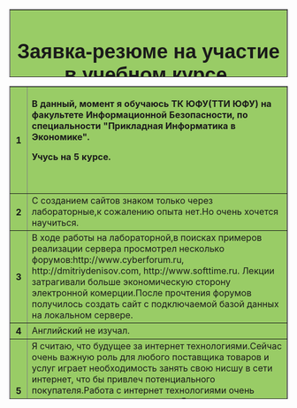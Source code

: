 <!DOCTYPE HTML PUBLIC "-//W3C//DTD HTML 4.01 Transitional//EN" "http://www.w3.org/TR/html4/loose.dtd">
<html>
<head>
<meta http-equiv="Content-Type" content="text/html; charset=iso-8859-1">
<title>Untitled Document</title>
<style type="text/css">
<!--
.style1 {
	font-size: 36px;
	font-family: Arial, Helvetica, sans-serif;
}
-->
</style>
</head>

<body>
<table width="866" height="123" border="1">
  <tr>
    <th width="856" bgcolor="#99CC66" scope="col"><h4 align="center" class="style1">&#1047;&#1072;&#1103;&#1074;&#1082;&#1072;-&#1088;&#1077;&#1079;&#1102;&#1084;&#1077; &#1085;&#1072; &#1091;&#1095;&#1072;&#1089;&#1090;&#1080;&#1077; &#1074; &#1091;&#1095;&#1077;&#1073;&#1085;&#1086;&#1084; &#1082;&#1091;&#1088;&#1089;&#1077;. </h4></th>
  </tr>
</table>
<table width="866" height="566" border="1">
  <tr>
    <th width="21" height="134" bgcolor="#99CC66" scope="col">1</th>
    <th width="829" bordercolor="#F0F0F0" bgcolor="#99CC66" scope="col"><p align="left">&#1042; &#1076;&#1072;&#1085;&#1085;&#1099;&#1081;, &#1084;&#1086;&#1084;&#1077;&#1085;&#1090; &#1103; &#1086;&#1073;&#1091;&#1095;&#1072;&#1102;&#1089;&#1100; &#1058;&#1050; &#1070;&#1060;&#1059;(&#1058;&#1058;&#1048; &#1070;&#1060;&#1059;) &#1085;&#1072; &#1092;&#1072;&#1082;&#1091;&#1083;&#1100;&#1090;&#1077;&#1090;&#1077; &#1048;&#1085;&#1092;&#1086;&#1088;&#1084;&#1072;&#1094;&#1080;&#1086;&#1085;&#1085;&#1086;&#1081; &#1041;&#1077;&#1079;&#1086;&#1087;&#1072;&#1089;&#1085;&#1086;&#1089;&#1090;&#1080;, &#1087;&#1086; &#1089;&#1087;&#1077;&#1094;&#1080;&#1072;&#1083;&#1100;&#1085;&#1086;&#1089;&#1090;&#1080; &quot;&#1055;&#1088;&#1080;&#1082;&#1083;&#1072;&#1076;&#1085;&#1072;&#1103; &#1048;&#1085;&#1092;&#1086;&#1088;&#1084;&#1072;&#1090;&#1080;&#1082;&#1072; &#1074; &#1069;&#1082;&#1086;&#1085;&#1086;&#1084;&#1080;&#1082;&#1077;&quot;.</p>
      <p align="left">&#1059;&#1095;&#1091;&#1089;&#1100; &#1085;&#1072; 5 &#1082;&#1091;&#1088;&#1089;&#1077;.  </p>
    <p>&nbsp; </p></th>
  </tr>
  <tr>
    <th bgcolor="#99CC66" scope="row">2</th>
    <td bgcolor="#99CC66">&#1057; &#1089;&#1086;&#1079;&#1076;&#1072;&#1085;&#1080;&#1077;&#1084; &#1089;&#1072;&#1081;&#1090;&#1086;&#1074; &#1079;&#1085;&#1072;&#1082;&#1086;&#1084; &#1090;&#1086;&#1083;&#1100;&#1082;&#1086; &#1095;&#1077;&#1088;&#1077;&#1079; &#1083;&#1072;&#1073;&#1086;&#1088;&#1072;&#1090;&#1086;&#1088;&#1085;&#1099;&#1077;,&#1082; &#1089;&#1086;&#1078;&#1072;&#1083;&#1077;&#1085;&#1080;&#1102; &#1086;&#1087;&#1099;&#1090;&#1072; &#1085;&#1077;&#1090;.&#1053;&#1086; &#1086;&#1095;&#1077;&#1085;&#1100; &#1093;&#1086;&#1095;&#1077;&#1090;&#1089;&#1103; &#1085;&#1072;&#1091;&#1095;&#1080;&#1090;&#1100;&#1089;&#1103;. </td>
  </tr>
  <tr>
    <th bgcolor="#99CC66" scope="row">3</th>
    <td bgcolor="#99CC66">&#1042; &#1093;&#1086;&#1076;&#1077; &#1088;&#1072;&#1073;&#1086;&#1090;&#1099; &#1085;&#1072; &#1083;&#1072;&#1073;&#1086;&#1088;&#1072;&#1090;&#1086;&#1088;&#1085;&#1086;&#1081;,&#1074; &#1087;&#1086;&#1080;&#1089;&#1082;&#1072;&#1093; &#1087;&#1088;&#1080;&#1084;&#1077;&#1088;&#1086;&#1074; &#1088;&#1077;&#1072;&#1083;&#1080;&#1079;&#1072;&#1094;&#1080;&#1080; &#1089;&#1077;&#1088;&#1074;&#1077;&#1088;&#1072; &#1087;&#1088;&#1086;&#1089;&#1084;&#1086;&#1090;&#1088;&#1077;&#1083; &#1085;&#1077;&#1089;&#1082;&#1086;&#1083;&#1100;&#1082;&#1086; &#1092;&#1086;&#1088;&#1091;&#1084;&#1086;&#1074;:http://www.cyberforum.ru, http://dmitriydenisov.com, http://www.softtime.ru. &#1051;&#1077;&#1082;&#1094;&#1080;&#1080; &#1079;&#1072;&#1090;&#1088;&#1072;&#1075;&#1080;&#1074;&#1072;&#1083;&#1080; &#1073;&#1086;&#1083;&#1100;&#1096;&#1077; &#1101;&#1082;&#1086;&#1085;&#1086;&#1084;&#1080;&#1095;&#1077;&#1089;&#1082;&#1091;&#1102; &#1089;&#1090;&#1086;&#1088;&#1086;&#1085;&#1091; &#1101;&#1083;&#1077;&#1082;&#1090;&#1088;&#1086;&#1085;&#1085;&#1086;&#1081; &#1082;&#1086;&#1084;&#1077;&#1088;&#1094;&#1080;&#1080;.&#1055;&#1086;&#1089;&#1083;&#1077; &#1087;&#1088;&#1086;&#1095;&#1090;&#1077;&#1085;&#1080;&#1103; &#1092;&#1086;&#1088;&#1091;&#1084;&#1086;&#1074; &#1087;&#1086;&#1083;&#1091;&#1095;&#1080;&#1083;&#1086;&#1089;&#1100; &#1089;&#1086;&#1079;&#1076;&#1072;&#1090;&#1100; &#1089;&#1072;&#1081;&#1090; &#1089; &#1087;&#1086;&#1076;&#1082;&#1083;&#1102;&#1095;&#1072;&#1077;&#1084;&#1086;&#1081; &#1073;&#1072;&#1079;&#1086;&#1081; &#1076;&#1072;&#1085;&#1085;&#1099;&#1093; &#1085;&#1072; &#1083;&#1086;&#1082;&#1072;&#1083;&#1100;&#1085;&#1086;&#1084; &#1089;&#1077;&#1088;&#1074;&#1077;&#1088;&#1077;. </td>
  </tr>
  <tr>
    <th bgcolor="#99CC66" scope="row">4</th>
    <td bgcolor="#99CC66">&#1040;&#1085;&#1075;&#1083;&#1080;&#1081;&#1089;&#1082;&#1080;&#1081; &#1085;&#1077; &#1080;&#1079;&#1091;&#1095;&#1072;&#1083;. </td>
  </tr>
  <tr>
    <th bgcolor="#99CC66" scope="row">5</th>
    <td bgcolor="#99CC66">&#1071; &#1089;&#1095;&#1080;&#1090;&#1072;&#1102;, &#1095;&#1090;&#1086; &#1073;&#1091;&#1076;&#1091;&#1097;&#1077;&#1077; &#1079;&#1072; &#1080;&#1085;&#1090;&#1077;&#1088;&#1085;&#1077;&#1090; &#1090;&#1077;&#1093;&#1085;&#1086;&#1083;&#1086;&#1075;&#1080;&#1103;&#1084;&#1080;.&#1057;&#1077;&#1081;&#1095;&#1072;&#1089; &#1086;&#1095;&#1077;&#1085;&#1100; &#1074;&#1072;&#1078;&#1085;&#1091;&#1102; &#1088;&#1086;&#1083;&#1100; &#1076;&#1083;&#1103; &#1083;&#1102;&#1073;&#1086;&#1075;&#1086; &#1087;&#1086;&#1089;&#1090;&#1072;&#1074;&#1097;&#1080;&#1082;&#1072; &#1090;&#1086;&#1074;&#1072;&#1088;&#1086;&#1074; &#1080; &#1091;&#1089;&#1083;&#1091;&#1075; &#1080;&#1075;&#1088;&#1072;&#1077;&#1090; &#1085;&#1077;&#1086;&#1073;&#1093;&#1086;&#1076;&#1080;&#1084;&#1086;&#1089;&#1090;&#1100; &#1079;&#1072;&#1085;&#1103;&#1090;&#1100; &#1089;&#1074;&#1086;&#1102; &#1085;&#1080;&#1089;&#1096;&#1091; &#1074; &#1089;&#1077;&#1090;&#1080; &#1080;&#1085;&#1090;&#1077;&#1088;&#1085;&#1077;&#1090;, &#1095;&#1090;&#1086; &#1073;&#1099; &#1087;&#1088;&#1080;&#1074;&#1083;&#1077;&#1095; &#1087;&#1086;&#1090;&#1077;&#1085;&#1094;&#1080;&#1072;&#1083;&#1100;&#1085;&#1086;&#1075;&#1086; &#1087;&#1086;&#1082;&#1091;&#1087;&#1072;&#1090;&#1077;&#1083;&#1103;.&#1056;&#1072;&#1073;&#1086;&#1090;&#1072; &#1089; &#1080;&#1085;&#1090;&#1077;&#1088;&#1085;&#1077;&#1090; &#1090;&#1077;&#1093;&#1085;&#1086;&#1083;&#1086;&#1075;&#1080;&#1103;&#1084;&#1080; &#1086;&#1095;&#1077;&#1085;&#1100; &#1087;&#1086;&#1079;&#1085;&#1072;&#1074;&#1072;&#1090;&#1077;&#1083;&#1100;&#1085;&#1072; &#1072; &#1075;&#1083;&#1072;&#1074;&#1085;&#1086;&#1077; &#1087;&#1086; &#1076;&#1091;&#1096;&#1077;.&#1071; &#1087;&#1086;&#1085;&#1080;&#1084;&#1072;&#1102; &#1095;&#1090;&#1086; &#1084;&#1086;&#1080;&#1093; &#1089;&#1077;&#1075;&#1086;&#1076;&#1085;&#1103;&#1096;&#1085;&#1080;&#1093; &#1079;&#1085;&#1072;&#1085;&#1080;&#1081; &#1085;&#1077; &#1076;&#1086;&#1089;&#1090;&#1072;&#1090;&#1086;&#1095;&#1085;&#1086;,&#1095;&#1090;&#1086; &#1073;&#1099; &#1085;&#1072;&#1091;&#1095;&#1080;&#1090;&#1089;&#1103; &#1085;&#1091;&#1078;&#1085;&#1072; &#1093;&#1086;&#1088;&#1086;&#1096;&#1072;&#1103; &#1087;&#1088;&#1072;&#1082;&#1090;&#1080;&#1082;&#1072; &#1080; &#1073;&#1086;&#1083;&#1077;&#1077; &#1075;&#1083;&#1091;&#1073;&#1086;&#1082;&#1086;&#1077; &#1080;&#1079;&#1091;&#1095;&#1077;&#1085;&#1080;&#1077; &#1095;&#1077;&#1084; &#1074; &#1080;&#1085;&#1089;&#1090;&#1080;&#1090;&#1091;&#1090;&#1077;.&#1053;&#1072;&#1076;&#1077;&#1102;&#1089;&#1100; &#1091; &#1074;&#1072;&#1089; &#1101;&#1090;&#1086; &#1074;&#1089;&#1105; &#1087;&#1086;&#1083;&#1091;&#1095;&#1080;&#1090;&#1100;. </td>
  </tr>
</table>
<p>&nbsp;</p>
</body>
</html>
